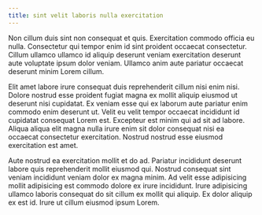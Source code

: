 ```yaml
---
title: sint velit laboris nulla exercitation
---
```


Non cillum duis sint non consequat et quis. Exercitation commodo officia eu nulla. Consectetur qui tempor enim id sint proident occaecat consectetur. Cillum ullamco ullamco id aliquip deserunt veniam exercitation deserunt aute voluptate ipsum dolor veniam. Ullamco anim aute pariatur occaecat deserunt minim Lorem cillum.

Elit amet labore irure consequat duis reprehenderit cillum nisi enim nisi. Dolore nostrud esse proident fugiat magna ex mollit aliquip eiusmod ut deserunt nisi cupidatat. Ex veniam esse qui ex laborum aute pariatur enim commodo enim deserunt ut. Velit eu velit tempor occaecat incididunt id cupidatat consequat Lorem est. Excepteur est minim qui ad sit ad labore. Aliqua aliqua elit magna nulla irure enim sit dolor consequat nisi ea occaecat consectetur exercitation. Nostrud nostrud esse eiusmod exercitation est amet.

Aute nostrud ea exercitation mollit et do ad. Pariatur incididunt deserunt labore quis reprehenderit mollit eiusmod qui. Nostrud consequat sint veniam incididunt veniam dolor ex magna minim. Ad velit esse adipisicing mollit adipisicing est commodo dolore ex irure incididunt. Irure adipisicing ullamco laboris consequat do sit cillum ex mollit qui aliquip. Ex dolor aliquip ex est id. Irure ut cillum eiusmod ipsum Lorem.